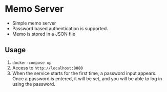 # Memo Server

- Simple memo server
- Password based authentication is supported.
- Memo is stored in a JSON file

## Usage

1. `docker-compose up`
2. Access to `http://localhost:8080`
3. When the service starts for the first time, a password input appears. Once a password is entered, it will be set, and you will be able to log in using the password.
